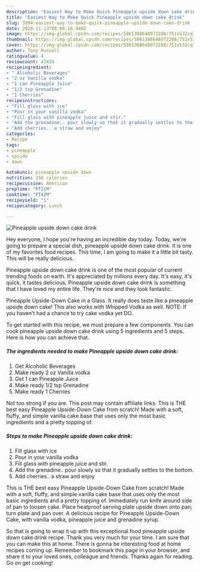 ```yaml
---
description: "Easiest Way to Make Quick Pineapple upside down cake drink"
title: "Easiest Way to Make Quick Pineapple upside down cake drink"
slug: 3994-easiest-way-to-make-quick-pineapple-upside-down-cake-drink
date: 2020-11-13T08:08:16.940Z
image: https://img-global.cpcdn.com/recipes/5861388648972288/751x532cq70/pineapple-upside-down-cake-drink-recipe-main-photo.jpg
thumbnail: https://img-global.cpcdn.com/recipes/5861388648972288/751x532cq70/pineapple-upside-down-cake-drink-recipe-main-photo.jpg
cover: https://img-global.cpcdn.com/recipes/5861388648972288/751x532cq70/pineapple-upside-down-cake-drink-recipe-main-photo.jpg
author: Tony Russell
ratingvalue: 4
reviewcount: 43420
recipeingredient:
- " Alcoholic Beverages"
- "2 oz Vanilla vodka"
- "1 can Pineapple Juice"
- "1/2 tsp Grenadine"
- "1 Cherries"
recipeinstructions:
- "Fill glass with ice"
- "Pour in your vanilla vodka"
- "Fill glass with pineapple juice and stir."
- "Add the grenadine.. pour slowly so that it gradually settles to the bottom."
- "Add cherries.. a straw and enjoy"
categories:
- Recipe
tags:
- pineapple
- upside
- down

katakunci: pineapple upside down 
nutrition: 256 calories
recipecuisine: American
preptime: "PT21M"
cooktime: "PT42M"
recipeyield: "1"
recipecategory: Lunch

---
```



![Pineapple upside down cake drink](https://img-global.cpcdn.com/recipes/5861388648972288/751x532cq70/pineapple-upside-down-cake-drink-recipe-main-photo.jpg)

Hey everyone, I hope you're having an incredible day today. Today, we're going to prepare a special dish, pineapple upside down cake drink. It is one of my favorites food recipes. This time, I am going to make it a little bit tasty. This will be really delicious.

Pineapple upside down cake drink is one of the most popular of current trending foods on earth. It's appreciated by millions every day. It's easy, it's quick, it tastes delicious. Pineapple upside down cake drink is something that I have loved my entire life. They're nice and they look fantastic.

Pineapple Upside-Down Cake in a Glass. It really does taste like a pineapple upside down cake! This also works with Whipped Vodka as well. NOTE: If you haven&#39;t had a chance to try cake vodka yet DO.


To get started with this recipe, we must prepare a few components. You can cook pineapple upside down cake drink using 5 ingredients and 5 steps. Here is how you can achieve that.

<!--inarticleads1-->

##### The ingredients needed to make Pineapple upside down cake drink:

1. Get  Alcoholic Beverages
1. Make ready 2 oz Vanilla vodka
1. Get 1 can Pineapple Juice
1. Make ready 1/2 tsp Grenadine
1. Make ready 1 Cherries


Not too strong if you are. This post may contain affiliate links. This is THE best easy Pineapple Upside-Down Cake from scratch! Made with a soft, fluffy, and simple vanilla cake base that uses only the most basic ingredients and a pretty topping of. 

<!--inarticleads2-->

##### Steps to make Pineapple upside down cake drink:

1. Fill glass with ice
1. Pour in your vanilla vodka
1. Fill glass with pineapple juice and stir.
1. Add the grenadine.. pour slowly so that it gradually settles to the bottom.
1. Add cherries.. a straw and enjoy


This is THE best easy Pineapple Upside-Down Cake from scratch! Made with a soft, fluffy, and simple vanilla cake base that uses only the most basic ingredients and a pretty topping of. Immediately run knife around side of pan to loosen cake. Place heatproof serving plate upside down onto pan; turn plate and pan over. A delicious recipe for Pineapple Upside-Down Cake, with vanilla vodka, pineapple juice and grenadine syrup. 

So that is going to wrap it up with this exceptional food pineapple upside down cake drink recipe. Thank you very much for your time. I am sure that you can make this at home. There is gonna be interesting food at home recipes coming up. Remember to bookmark this page in your browser, and share it to your loved ones, colleague and friends. Thanks again for reading. Go on get cooking!
